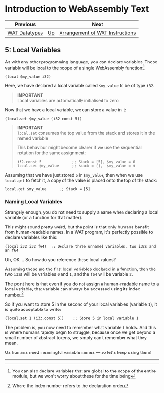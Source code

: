 # Introduction to WebAssembly Text

| Previous | | Next
|---|---|---
| [WAT Datatypes](../04/) | [Up](/2021/11/24/introduction-to-web-assembly-text.html) | [Arrangement of WAT Instructions](../06/)

## 5: Local Variables

As with any other programming language, you can declare variables.  These variable will be local to the scope of a single WebAssembly function:[^1]

```wast
(local $my_value i32)
```

Here, we have declared a local variable called `$my_value` to be of type `i32`.

> **IMPORTANT**<br>
> Local variables are automatically initialised to zero

Now that we have a local variable, we can store a value in it:

```wast
(local.set $my_value (i32.const 5))
```

> **IMPORTANT**<br>
> `local.set` consumes the top value from the stack and stores it in the named variable
>
> This behaviour might become clearer if we use the sequential notation for the same assignment:
>
> ```wast
>i32.const 5              ;; Stack = [5], $my_value = 0
>local.set $my_value      ;; Stack = [],  $my_value = 5
>```

Assuming that we have just stored `5` in `$my_value`, then when we use `local.get` to fetch it, a copy of the value is placed onto the top of the stack:

```wast
local.get $my_value      ;; Stack = [5]
```

### Naming Local Variables

Strangely enough, you do not need to supply a name when declaring a local variable (or a function for that matter).

This might sound pretty weird, but the point is that only humans benefit from human-readable names.  In a WAT program, it's perfectly possible to declare variables like this:

```wast
(local i32 i32 f64)  ;; Declare three unnamed variables, two i32s and an f64
```

Uh, OK....  So how do you reference these local values?

Assuming these are the first local variables declared in a function, then the two `i32`s will be variables `0` and `1`, and the `f64` will be variable `2`.

The point here is that even if you do not assign a human-readable name to a local variable, that variable can always be accessed using its index number.[^2]

So if you want to store 5 in the second of your local variables (variable `1`), it is quite acceptable to write:

```wast
(local.set 1 (i32.const 5))    ;; Store 5 in local variable 1
```

The problem is, you now need to remember what variable `1` holds.  And this is where humans rapidly begin to struggle, because once we get beyond a small number of abstract tokens, we simply can't remember what they mean.

Us humans need meaningful variable names &mdash; so let's keep using them!

<hr>

[^1]: You can also declare variables that are global to the scope of the entire module, but we won't worry about these for the time being
[^2]: Where the index number refers to the declaration order
